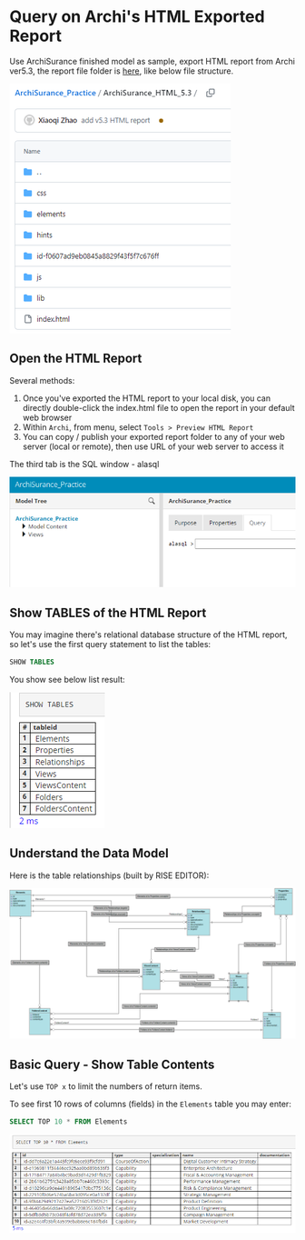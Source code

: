 # Query on Archi's HTML Exported Report

Use ArchiSurance finished model as sample, export HTML report from Archi ver5.3, the report file folder is [here](https://github.com/yasenstar/ArchiSurance_Practice/tree/main/ArchiSurance_HTML_5.3), like below file structure.

![archi-html-query-01](img/html-query-01.png)

## Open the HTML Report

Several methods:

1. Once you've exported the HTML report to your local disk, you can directly double-click the index.html file to open the report in your default web browser
2. Within `Archi`, from menu, select `Tools > Preview HTML Report`
3. You can copy / publish your exported report folder to any of your web server (local or remote), then use URL of your web server to access it

The third tab is the SQL window - alasql

![archi-html-query-02](img/html-query-02.png)

## Show TABLES of the HTML Report

You may imagine there's relational database structure of the HTML report, so let's use the first query statement to list the tables:

```sql
SHOW TABLES
```

You show see below list result:

![archi-html-query-03](img/html-query-03.png)

## Understand the Data Model

Here is the table relationships (built by RISE EDITOR):

![Archi-HTML-DB-Model](./ArchiHTML.png)

## Basic Query - Show Table Contents

Let's use `TOP x` to limit the numbers of return items.

To see first 10 rows of columns (fields) in the `Elements` table you may enter:

```sql
SELECT TOP 10 * FROM Elements
```

![archi-html-query-04](img/html-query-04.png)

